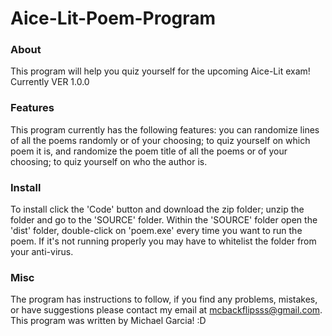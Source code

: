 # Aice-Lit-Poem-Program
### About
This program will help you quiz yourself for the upcoming Aice-Lit exam! Currently VER 1.0.0

### Features
This program currently has the following features: you can randomize lines of all the poems randomly or of your choosing; to quiz yourself on which poem it is, and randomize the poem title of all the poems or of your choosing; to quiz yourself on who the author is.

### Install
To install click the 'Code' button and download the zip folder; unzip the folder and go to the 'SOURCE' folder. Within the 'SOURCE' folder open the 'dist' folder, double-click on 'poem.exe' every time you want to run the poem. If it's not running properly you may have to whitelist the folder from your anti-virus.

### Misc
The program has instructions to follow, if you find any problems, mistakes, or have suggestions please contact my email at mcbackflipsss@gmail.com. This program was written by Michael Garcia! :D
